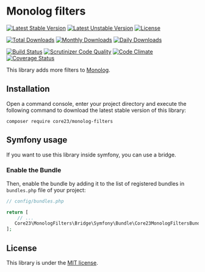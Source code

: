 Monolog filters
===============
[![Latest Stable Version](https://poser.pugx.org/core23/monolog-filters/v/stable)](https://packagist.org/packages/core23/monolog-filters)
[![Latest Unstable Version](https://poser.pugx.org/core23/monolog-filters/v/unstable)](https://packagist.org/packages/core23/monolog-filters)
[![License](https://poser.pugx.org/core23/monolog-filters/license)](LICENSE.md)

[![Total Downloads](https://poser.pugx.org/core23/monolog-filters/downloads)](https://packagist.org/packages/core23/monolog-filters)
[![Monthly Downloads](https://poser.pugx.org/core23/monolog-filters/d/monthly)](https://packagist.org/packages/core23/monolog-filters)
[![Daily Downloads](https://poser.pugx.org/core23/antispam-bundle/d/daily)](https://packagist.org/packages/core23/antispam-bundle)

[![Build Status](https://travis-ci.org/core23/monolog-filters.svg)](http://travis-ci.org/core23/monolog-filters)
[![Scrutinizer Code Quality](https://scrutinizer-ci.com/g/core23/monolog-filters/badges/quality-score.png)](https://scrutinizer-ci.com/g/core23/monolog-filters/)
[![Code Climate](https://codeclimate.com/github/core23/monolog-filters/badges/gpa.svg)](https://codeclimate.com/github/core23/monolog-filters)
[![Coverage Status](https://coveralls.io/repos/core23/monolog-filters/badge.svg)](https://coveralls.io/r/core23/monolog-filters)

This library adds more filters to [Monolog].

## Installation

Open a command console, enter your project directory and execute the following command to download the latest stable version of this library:

```
composer require core23/monolog-filters
```

## Symfony usage

If you want to use this library inside symfony, you can use a bridge.

### Enable the Bundle

Then, enable the bundle by adding it to the list of registered bundles in `bundles.php` file of your project:

```php
// config/bundles.php

return [
    // ...
   Core23\MonologFilters\Bridge\Symfony\Bundle\Core23MonologFiltersBundle::class => ['all' => true],
];
```

## License

This library is under the [MIT license](LICENSE.md).

[Monolog]: https://github.com/Seldaek/monolog

